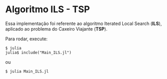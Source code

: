 # Algoritmo ILS - TSP

Essa implementação foi referente ao algoritmo Iterated Local Search (**ILS**), aplicado ao problema do Caxeiro Viajante (**TSP**).

Para rodar, execute: 

```
$ julia
julia$ include("Main_ILS.jl")
```
ou

```
$ julia Main_ILS.jl
```